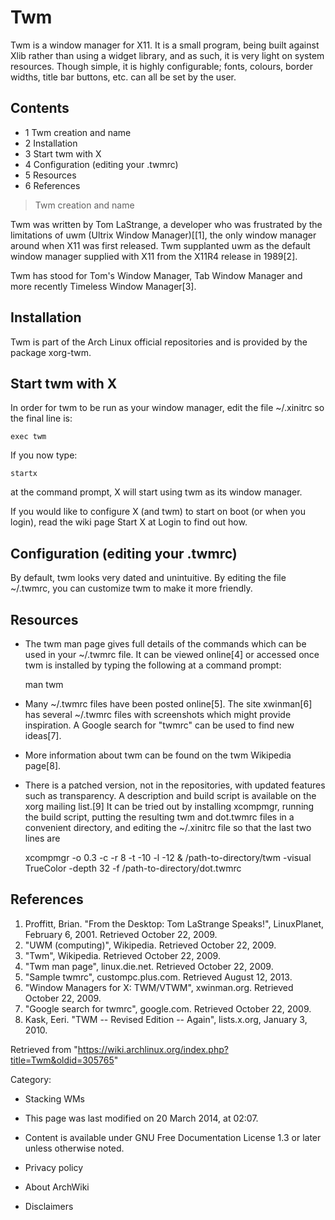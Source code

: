 Twm
===

Twm is a window manager for X11. It is a small program, being built
against Xlib rather than using a widget library, and as such, it is very
light on system resources. Though simple, it is highly configurable;
fonts, colours, border widths, title bar buttons, etc. can all be set by
the user.

Contents
--------

-   1 Twm creation and name
-   2 Installation
-   3 Start twm with X
-   4 Configuration (editing your .twmrc)
-   5 Resources
-   6 References

> Twm creation and name

Twm was written by Tom LaStrange, a developer who was frustrated by the
limitations of uwm (Ultrix Window Manager)[[1], the only window manager
around when X11 was first released. Twm supplanted uwm as the default
window manager supplied with X11 from the X11R4 release in 1989[2].

Twm has stood for Tom's Window Manager, Tab Window Manager and more
recently Timeless Window Manager[3].

Installation
------------

Twm is part of the Arch Linux official repositories and is provided by
the package xorg-twm.

Start twm with X
----------------

In order for twm to be run as your window manager, edit the file
~/.xinitrc so the final line is:

    exec twm

If you now type:

    startx

at the command prompt, X will start using twm as its window manager.

If you would like to configure X (and twm) to start on boot (or when you
login), read the wiki page Start X at Login to find out how.

Configuration (editing your .twmrc)
-----------------------------------

By default, twm looks very dated and unintuitive. By editing the file
~/.twmrc, you can customize twm to make it more friendly.

Resources
---------

-   The twm man page gives full details of the commands which can be
    used in your ~/.twmrc file. It can be viewed online[4] or accessed
    once twm is installed by typing the following at a command prompt:

    man twm

-   Many ~/.twmrc files have been posted online[5]. The site xwinman[6]
    has several ~/.twmrc files with screenshots which might provide
    inspiration. A Google search for "twmrc" can be used to find new
    ideas[7].
-   More information about twm can be found on the twm Wikipedia
    page[8].
-   There is a patched version, not in the repositories, with updated
    features such as transparency. A description and build script is
    available on the xorg mailing list.[9] It can be tried out by
    installing xcompmgr, running the build script, putting the resulting
    twm and dot.twmrc files in a convenient directory, and editing the
    ~/.xinitrc file so that the last two lines are

    xcompmgr -o 0.3  -c -r 8 -t -10 -l -12 &
    /path-to-directory/twm -visual TrueColor -depth 32 -f /path-to-directory/dot.twmrc

References
----------

1.  Proffitt, Brian. "From the Desktop: Tom LaStrange Speaks!",
    LinuxPlanet, February 6, 2001. Retrieved October 22, 2009.
2.  "UWM (computing)", Wikipedia. Retrieved October 22, 2009.
3.  "Twm", Wikipedia. Retrieved October 22, 2009.
4.  "Twm man page", linux.die.net. Retrieved October 22, 2009.
5.  "Sample twmrc", custompc.plus.com. Retrieved August 12, 2013.
6.  "Window Managers for X: TWM/VTWM", xwinman.org. Retrieved October
    22, 2009.
7.  "Google search for twmrc", google.com. Retrieved October 22, 2009.
8.  Kask, Eeri. "TWM -- Revised Edition -- Again", lists.x.org, January
    3, 2010.

Retrieved from
"https://wiki.archlinux.org/index.php?title=Twm&oldid=305765"

Category:

-   Stacking WMs

-   This page was last modified on 20 March 2014, at 02:07.
-   Content is available under GNU Free Documentation License 1.3 or
    later unless otherwise noted.
-   Privacy policy
-   About ArchWiki
-   Disclaimers
